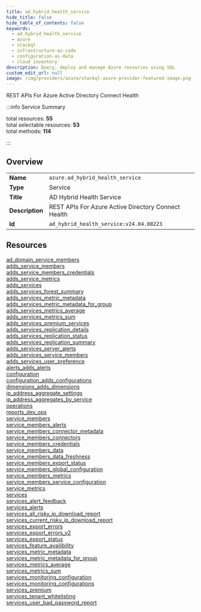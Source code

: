 ```yaml
---
title: ad_hybrid_health_service
hide_title: false
hide_table_of_contents: false
keywords:
  - ad_hybrid_health_service
  - azure
  - stackql
  - infrastructure-as-code
  - configuration-as-data
  - cloud inventory
description: Query, deploy and manage Azure resources using SQL
custom_edit_url: null
image: /img/providers/azure/stackql-azure-provider-featured-image.png
---
```


REST APIs For Azure Active Directory Connect Health  
    
:::info Service Summary

<div class="row">
<div class="providerDocColumn">
<span>total resources:&nbsp;<b>55</b></span><br />
<span>total selectable resources:&nbsp;<b>53</b></span><br />
<span>total methods:&nbsp;<b>114</b></span><br />
</div>
</div>

:::

## Overview
<table><tbody>
<tr><td><b>Name</b></td><td><code>azure.ad_hybrid_health_service</code></td></tr>
<tr><td><b>Type</b></td><td>Service</td></tr>
<tr><td><b>Title</b></td><td>AD Hybrid Health Service</td></tr>
<tr><td><b>Description</b></td><td>REST APIs For Azure Active Directory Connect Health</td></tr>
<tr><td><b>Id</b></td><td><code>ad_hybrid_health_service:v24.04.00223</code></td></tr>
</tbody></table>

## Resources
<div class="row">
<div class="providerDocColumn">
<a href="/providers/azure/ad_hybrid_health_service/ad_domain_service_members/">ad_domain_service_members</a><br />
<a href="/providers/azure/ad_hybrid_health_service/adds_service_members/">adds_service_members</a><br />
<a href="/providers/azure/ad_hybrid_health_service/adds_service_members_credentials/">adds_service_members_credentials</a><br />
<a href="/providers/azure/ad_hybrid_health_service/adds_service_metrics/">adds_service_metrics</a><br />
<a href="/providers/azure/ad_hybrid_health_service/adds_services/">adds_services</a><br />
<a href="/providers/azure/ad_hybrid_health_service/adds_services_forest_summary/">adds_services_forest_summary</a><br />
<a href="/providers/azure/ad_hybrid_health_service/adds_services_metric_metadata/">adds_services_metric_metadata</a><br />
<a href="/providers/azure/ad_hybrid_health_service/adds_services_metric_metadata_for_group/">adds_services_metric_metadata_for_group</a><br />
<a href="/providers/azure/ad_hybrid_health_service/adds_services_metrics_average/">adds_services_metrics_average</a><br />
<a href="/providers/azure/ad_hybrid_health_service/adds_services_metrics_sum/">adds_services_metrics_sum</a><br />
<a href="/providers/azure/ad_hybrid_health_service/adds_services_premium_services/">adds_services_premium_services</a><br />
<a href="/providers/azure/ad_hybrid_health_service/adds_services_replication_details/">adds_services_replication_details</a><br />
<a href="/providers/azure/ad_hybrid_health_service/adds_services_replication_status/">adds_services_replication_status</a><br />
<a href="/providers/azure/ad_hybrid_health_service/adds_services_replication_summary/">adds_services_replication_summary</a><br />
<a href="/providers/azure/ad_hybrid_health_service/adds_services_server_alerts/">adds_services_server_alerts</a><br />
<a href="/providers/azure/ad_hybrid_health_service/adds_services_service_members/">adds_services_service_members</a><br />
<a href="/providers/azure/ad_hybrid_health_service/adds_services_user_preference/">adds_services_user_preference</a><br />
<a href="/providers/azure/ad_hybrid_health_service/alerts_adds_alerts/">alerts_adds_alerts</a><br />
<a href="/providers/azure/ad_hybrid_health_service/configuration/">configuration</a><br />
<a href="/providers/azure/ad_hybrid_health_service/configuration_adds_configurations/">configuration_adds_configurations</a><br />
<a href="/providers/azure/ad_hybrid_health_service/dimensions_adds_dimensions/">dimensions_adds_dimensions</a><br />
<a href="/providers/azure/ad_hybrid_health_service/ip_address_aggregate_settings/">ip_address_aggregate_settings</a><br />
<a href="/providers/azure/ad_hybrid_health_service/ip_address_aggregates_by_service/">ip_address_aggregates_by_service</a><br />
<a href="/providers/azure/ad_hybrid_health_service/operations/">operations</a><br />
<a href="/providers/azure/ad_hybrid_health_service/reports_dev_ops/">reports_dev_ops</a><br />
<a href="/providers/azure/ad_hybrid_health_service/service_members/">service_members</a><br />
<a href="/providers/azure/ad_hybrid_health_service/service_members_alerts/">service_members_alerts</a><br />
<a href="/providers/azure/ad_hybrid_health_service/service_members_connector_metadata/">service_members_connector_metadata</a><br />
</div>
<div class="providerDocColumn">
<a href="/providers/azure/ad_hybrid_health_service/service_members_connectors/">service_members_connectors</a><br />
<a href="/providers/azure/ad_hybrid_health_service/service_members_credentials/">service_members_credentials</a><br />
<a href="/providers/azure/ad_hybrid_health_service/service_members_data/">service_members_data</a><br />
<a href="/providers/azure/ad_hybrid_health_service/service_members_data_freshness/">service_members_data_freshness</a><br />
<a href="/providers/azure/ad_hybrid_health_service/service_members_export_status/">service_members_export_status</a><br />
<a href="/providers/azure/ad_hybrid_health_service/service_members_global_configuration/">service_members_global_configuration</a><br />
<a href="/providers/azure/ad_hybrid_health_service/service_members_metrics/">service_members_metrics</a><br />
<a href="/providers/azure/ad_hybrid_health_service/service_members_service_configuration/">service_members_service_configuration</a><br />
<a href="/providers/azure/ad_hybrid_health_service/service_metrics/">service_metrics</a><br />
<a href="/providers/azure/ad_hybrid_health_service/services/">services</a><br />
<a href="/providers/azure/ad_hybrid_health_service/services_alert_feedback/">services_alert_feedback</a><br />
<a href="/providers/azure/ad_hybrid_health_service/services_alerts/">services_alerts</a><br />
<a href="/providers/azure/ad_hybrid_health_service/services_all_risky_ip_download_report/">services_all_risky_ip_download_report</a><br />
<a href="/providers/azure/ad_hybrid_health_service/services_current_risky_ip_download_report/">services_current_risky_ip_download_report</a><br />
<a href="/providers/azure/ad_hybrid_health_service/services_export_errors/">services_export_errors</a><br />
<a href="/providers/azure/ad_hybrid_health_service/services_export_errors_v2/">services_export_errors_v2</a><br />
<a href="/providers/azure/ad_hybrid_health_service/services_export_status/">services_export_status</a><br />
<a href="/providers/azure/ad_hybrid_health_service/services_feature_availibility/">services_feature_availibility</a><br />
<a href="/providers/azure/ad_hybrid_health_service/services_metric_metadata/">services_metric_metadata</a><br />
<a href="/providers/azure/ad_hybrid_health_service/services_metric_metadata_for_group/">services_metric_metadata_for_group</a><br />
<a href="/providers/azure/ad_hybrid_health_service/services_metrics_average/">services_metrics_average</a><br />
<a href="/providers/azure/ad_hybrid_health_service/services_metrics_sum/">services_metrics_sum</a><br />
<a href="/providers/azure/ad_hybrid_health_service/services_monitoring_configuration/">services_monitoring_configuration</a><br />
<a href="/providers/azure/ad_hybrid_health_service/services_monitoring_configurations/">services_monitoring_configurations</a><br />
<a href="/providers/azure/ad_hybrid_health_service/services_premium/">services_premium</a><br />
<a href="/providers/azure/ad_hybrid_health_service/services_tenant_whitelisting/">services_tenant_whitelisting</a><br />
<a href="/providers/azure/ad_hybrid_health_service/services_user_bad_password_report/">services_user_bad_password_report</a><br />
</div>
</div>
